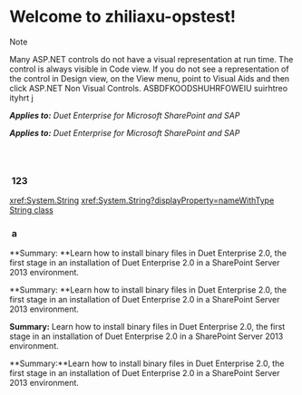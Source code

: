 # Welcome to zhiliaxu-opstest!

> [!NOTE]
> Many ASP.NET controls do not have a visual representation at run time. The control is always visible in <span class="label">Code</span> view. If you do not see a representation of the control in <span class="label">Design</span> view, on the <span class="label">View</span> menu, point to <span class="label">Visual Aids</span> and then click <span class="label">ASP.NET Non Visual Controls</span>.
> ASBDFKOODSHUHRFOWEIU suirhtreo ityhrt j

***Applies to:** Duet Enterprise for Microsoft SharePoint and SAP*

_**Applies to:** Duet Enterprise for Microsoft SharePoint and SAP_

###  

###  123
<xref:System.String>
<xref:System.String?displayProperty=nameWithType>
[String class](xref:System.String)

###

###  a

**Summary: **Learn how to install binary files in Duet Enterprise 2.0, the first stage in an installation of Duet Enterprise 2.0 in a SharePoint Server 2013 environment.

**Summary: **Learn how to install binary files in Duet Enterprise 2.0, the first stage in an installation of Duet Enterprise 2.0 in a SharePoint Server 2013 environment.

**Summary:** Learn how to install binary files in Duet Enterprise 2.0, the first stage in an installation of Duet Enterprise 2.0 in a SharePoint Server 2013 environment.

**Summary:**Learn how to install binary files in Duet Enterprise 2.0, the first stage in an installation of Duet Enterprise 2.0 in a SharePoint Server 2013 environment.
